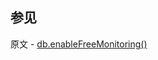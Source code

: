 ## 参见

原文 - [db.enableFreeMonitoring()]( https://docs.mongodb.com/manual/reference/method/db.enableFreeMonitoring/ )

